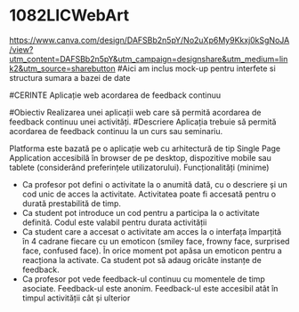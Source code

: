 # 1082LICWebArt
https://www.canva.com/design/DAFSBb2n5pY/No2uXp6My9Kkxj0kSgNoJA/view?utm_content=DAFSBb2n5pY&utm_campaign=designshare&utm_medium=link2&utm_source=sharebutton
#Aici am inclus mock-up pentru interfete si structura sumara a bazei de date

#CERINTE
Aplicație web acordarea de feedback continuu

#Obiectiv
Realizarea unei aplicații web care să permită acordarea de feedback continuu unei activități.
#Descriere
Aplicația trebuie să permită acordarea de feedback continuu la un curs sau seminariu.

Platforma este bazată pe o aplicație web cu arhitectură de tip Single Page Application accesibilă în browser de pe desktop, dispozitive mobile sau tablete (considerând preferințele utilizatorului).
Funcționalități (minime)
-	Ca profesor pot defini o activitate la o anumită dată, cu o descriere și un cod unic de acces la activitate. Activitatea poate fi accesată pentru o durată prestabilită de timp.
-	Ca student pot introduce un cod pentru a participa la o activitate definită. Codul este valabil pentru durata activității
-	Ca student care a accesat o activitate am acces la o interfața împarțită în 4 cadrane fiecare cu un emoticon (smiley face, frowny face, surprised face, confused face). În orice moment pot apăsa un emoticon pentru a reacționa la activate. Ca student pot să adaug oricâte instanțe de feedback.
-	Ca profesor pot vede feedback-ul continuu cu momentele de timp asociate. Feedback-ul este anonim. Feedback-ul este accesibil atât în timpul activității cât și ulterior

